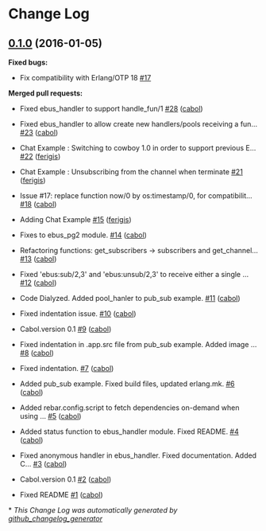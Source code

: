 # Change Log

## [0.1.0](https://github.com/cabol/erlbus/tree/0.1.0) (2016-01-05)

**Fixed bugs:**

- Fix compatibility with Erlang/OTP 18 [\#17](https://github.com/cabol/erlbus/issues/17)

**Merged pull requests:**

- Fixed ebus\_handler to support handle\_fun/1 [\#28](https://github.com/cabol/erlbus/pull/28) ([cabol](https://github.com/cabol))

- Fixed ebus\_handler to allow create new handlers/pools receiving a fun… [\#23](https://github.com/cabol/erlbus/pull/23) ([cabol](https://github.com/cabol))

- Chat Example : Switching to cowboy 1.0 in order to support previous E… [\#22](https://github.com/cabol/erlbus/pull/22) ([ferigis](https://github.com/ferigis))

- Chat Example : Unsubscribing from the channel when terminate [\#21](https://github.com/cabol/erlbus/pull/21) ([ferigis](https://github.com/ferigis))

- Issue \#17: replace function now/0 by os:timestamp/0, for compatibilit… [\#18](https://github.com/cabol/erlbus/pull/18) ([cabol](https://github.com/cabol))

- Adding Chat Example [\#15](https://github.com/cabol/erlbus/pull/15) ([ferigis](https://github.com/ferigis))

- Fixes to ebus\_pg2 module. [\#14](https://github.com/cabol/erlbus/pull/14) ([cabol](https://github.com/cabol))

- Refactoring functions: get\_subscribers -\> subscribers and get\_channel… [\#13](https://github.com/cabol/erlbus/pull/13) ([cabol](https://github.com/cabol))

- Fixed 'ebus:sub/2,3' and 'ebus:unsub/2,3' to receive either a single … [\#12](https://github.com/cabol/erlbus/pull/12) ([cabol](https://github.com/cabol))

- Code Dialyzed. Added pool\_hanler to pub\_sub example. [\#11](https://github.com/cabol/erlbus/pull/11) ([cabol](https://github.com/cabol))

- Fixed indentation issue. [\#10](https://github.com/cabol/erlbus/pull/10) ([cabol](https://github.com/cabol))

- Cabol.version 0.1 [\#9](https://github.com/cabol/erlbus/pull/9) ([cabol](https://github.com/cabol))

- Fixed indentation in .app.src file from pub\_sub example. Added image … [\#8](https://github.com/cabol/erlbus/pull/8) ([cabol](https://github.com/cabol))

- Fixed indentation. [\#7](https://github.com/cabol/erlbus/pull/7) ([cabol](https://github.com/cabol))

- Added pub\_sub example. Fixed build files, updated erlang.mk. [\#6](https://github.com/cabol/erlbus/pull/6) ([cabol](https://github.com/cabol))

- Added rebar.config.script to fetch dependencies on-demand when using … [\#5](https://github.com/cabol/erlbus/pull/5) ([cabol](https://github.com/cabol))

- Added status function to ebus\_handler module. Fixed README. [\#4](https://github.com/cabol/erlbus/pull/4) ([cabol](https://github.com/cabol))

- Fixed anonymous handler in ebus\_handler. Fixed documentation. Added C… [\#3](https://github.com/cabol/erlbus/pull/3) ([cabol](https://github.com/cabol))

- Cabol.version 0.1 [\#2](https://github.com/cabol/erlbus/pull/2) ([cabol](https://github.com/cabol))

- Fixed README [\#1](https://github.com/cabol/erlbus/pull/1) ([cabol](https://github.com/cabol))



\* *This Change Log was automatically generated by [github_changelog_generator](https://github.com/skywinder/Github-Changelog-Generator)*

